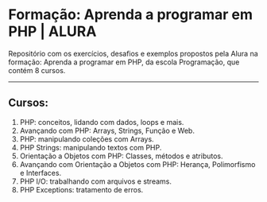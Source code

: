 # Formação: Aprenda a programar em PHP | ALURA

Repositório com os exercícios, desafios e exemplos propostos pela Alura na formação: Aprenda a programar em PHP, da escola Programação, que contém 8 cursos.

---

## Cursos:

1.  PHP: conceitos, lidando com dados, loops e mais.
2.  Avançando com PHP: Arrays, Strings, Função e Web.
3.  PHP: manipulando coleções com Arrays.
4.  PHP Strings: manipulando textos com PHP.
5.  Orientação a Objetos com PHP: Classes, métodos e atributos.
6.  Avançando com Orientação a Objetos com PHP: Herança, Polimorfismo e Interfaces.
7.  PHP I/O: trabalhando com arquivos e streams.
8.  PHP Exceptions: tratamento de erros.
